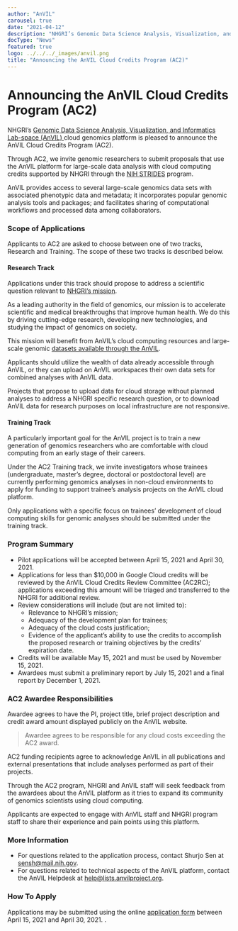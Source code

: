 ```yaml
---
author: "AnVIL"
carousel: true
date: "2021-04-12"
description: "NHGRI’s Genomic Data Science Analysis, Visualization, and Informatics Lab-space (AnVIL) cloud genomics platform is pleased to announce the availability of the AnVIL Cloud Credits Program (AC2)."
docType: "News"
featured: true
logo: ../../../_images/anvil.png
title: "Announcing the AnVIL Cloud Credits Program (AC2)"
---
```


# Announcing the AnVIL Cloud Credits Program (AC2)
NHGRI’s [Genomic Data Science Analysis, Visualization, and Informatics Lab-space (AnVIL) ](https://www.genome.gov/Funded-Programs-Projects/Computational-Genomics-and-Data-Science-Program/Genomic-Analysis-Visualization-Informatics-Lab-space-AnVIL) cloud genomics platform is pleased to announce the AnVIL Cloud Credits Program (AC2).

Through AC2, we invite genomic researchers to submit proposals that use the AnVIL platform for large-scale data analysis with cloud computing credits supported by NHGRI through the [NIH STRIDES](https://datascience.nih.gov/strides) program.

AnVIL provides access to several large-scale genomics data sets with associated phenotypic data and metadata; it incorporates popular genomic analysis tools and packages; and facilitates sharing of computational workflows and processed data among collaborators.

### Scope of Applications
Applicants to AC2 are asked to choose between one of two tracks, Research and Training. The scope of these two tracks is described below.

#### Research Track
Applications under this track should propose to address a scientific question relevant to [NHGRI’s mission](https://www.genome.gov/about-nhgri/NHGRI-Vision-and-Mission).

As a leading authority in the field of genomics, our mission is to accelerate scientific and medical breakthroughs that improve human health. We do this by driving cutting-edge research, developing new technologies, and studying the impact of genomics on society.

This mission will benefit from AnVIL’s cloud computing resources and large-scale genomic [datasets available through the AnVIL](https://anvilproject.org/data). 

Applicants should utilize the wealth of data already accessible through AnVIL, or they can upload on AnVIL workspaces their own data sets for combined analyses with AnVIL data. 

Projects that propose to upload data for cloud storage without planned analyses to address a NHGRI specific research question, or to download AnVIL data for research purposes on local infrastructure are not responsive.

#### Training Track
A particularly important goal for the AnVIL project is to train a new generation of genomics researchers who are comfortable with cloud computing from an early stage of their careers.

Under the AC2 Training track, we invite investigators whose trainees (undergraduate, master’s degree, doctoral or postdoctoral level) are currently performing genomics analyses in non-cloud environments to apply for funding to support trainee’s analysis projects on the AnVIL cloud platform.

Only applications with a specific focus on trainees’ development of cloud computing skills for genomic analyses should be submitted under the training track.

### Program Summary
- Pilot applications will be accepted between April 15, 2021 and April 30, 2021.
- Applications for less than $10,000 in Google Cloud credits will be reviewed by the AnVIL Cloud Credits Review Committee (AC2RC); applications exceeding this amount will be triaged and transferred to the NHGRI for additional review.
- Review considerations will include (but are not limited to):
    - Relevance to NHGRI’s mission;
    - Adequacy of the development plan for trainees;
    - Adequacy of the cloud costs justification;
    - Evidence of the applicant’s ability to use the credits to accomplish the proposed research or training objectives by the credits’ expiration date.
- Credits will be available May 15, 2021 and must be used by November 15, 2021.
- Awardees must submit a preliminary report by July 15, 2021 and a final report by December 1, 2021.

### AC2 Awardee Responsibilities

Awardee agrees to have the PI, project title, brief project description and credit award amount displayed publicly on the AnVIL website.

>Awardee agrees to be responsible for any cloud costs exceeding the AC2 award.

AC2 funding recipients agree to acknowledge AnVIL in all publications and external presentations that include analyses performed as part of their projects.

Through the AC2 program, NHGRI and AnVIL staff will seek feedback from the awardees about the AnVIL platform as it tries to expand its community of genomics scientists using cloud computing. 

Applicants are expected to engage with AnVIL staff and NHGRI program staff to share their experience and pain points using this platform.


### More Information
- For questions related to the application process, contact Shurjo Sen at <sensh@mail.nih.gov>.
- For questions related to technical aspects of the AnVIL platform, contact the AnVIL Helpdesk at <help@lists.anvilproject.org>.



### How To Apply
Applications may be submitted using the online [application form](https://forms.gle/rV8bz6y4xVcTfEbs9) between April 15, 2021 and April 30, 2021.
.



